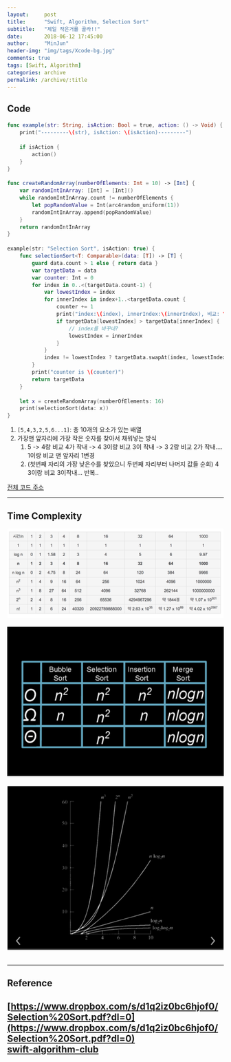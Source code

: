 ```yaml
---
layout:     post
title:      "Swift, Algorithm, Selection Sort"
subtitle:   "제일 작은거를 골라!!"
date:       2018-06-12 17:45:00
author:     "MinJun"
header-img: "img/tags/Xcode-bg.jpg"
comments: true 
tags: [Swift, Algorithm]
categories: archive
permalink: /archive/:title
---
```


## Code 

```swift
func example(str: String, isAction: Bool = true, action: () -> Void) {
    print("---------\(str), isAction: \(isAction)---------")
    
    if isAction {
        action()
    }
}

func createRandomArray(numberOfElements: Int = 10) -> [Int] {
    var randomIntInArray: [Int] = [Int]()
    while randomIntInArray.count != numberOfElements {
        let popRandomValue = Int(arc4random_uniform(11))
        randomIntInArray.append(popRandomValue)
    }
    return randomIntInArray
}

example(str: "Selection Sort", isAction: true) {
    func selectionSort<T: Comparable>(data: [T]) -> [T] {
        guard data.count > 1 else { return data }
        var targetData = data
        var counter: Int = 0
        for index in 0..<(targetData.count-1) {
            var lowestIndex = index
            for innerIndex in index+1..<targetData.count {
                counter += 1
                print("index:\(index), innerIndex:\(innerIndex), 비교: \(targetData[lowestIndex]), \(targetData[innerIndex]), \(targetData)")
                if targetData[lowestIndex] > targetData[innerIndex] {
                    // index를 바꾸내?
                    lowestIndex = innerIndex
                }
            }
            index != lowestIndex ? targetData.swapAt(index, lowestIndex) : print("현재 값이 가장 작거나 같음\(targetData[index]), \(targetData[lowestIndex])")
        }
        print("counter is \(counter)")
        return targetData
    }

    let x = createRandomArray(numberOfElements: 16)
    print(selectionSort(data: x))
}
```

1. `[5,4,3,2,5,6...1]`: 총 10개의 요소가 있는 배열
2. 가장맨 앞자리에 가장 작은 숫자를 찾아서 채워넣는 방식
	1. 5 -> 4랑 비교 4가 작내 -> 4 3이랑 비교 3이 작내 -> 3 2랑 비교 2가 작내.... 1이랑 비교 맨 앞자리 1변경
	2. (첫번째 자리의 가장 낮은수를 찾았으니 두번째 자리부터 나머지 값들 순회) 4 3이랑 비교 3이작내... 반복..

[전체 코드 주소](https://github.com/devmjun/DataStructure)

---

## Time Complexity

<center><img src="/assets/post_img/posts/TimeComplexity.png" width="700"></center> <br> 

<center><img src="/assets/post_img/posts/TimeComplexity_1.png" width="700"></center> <br> 

<center><img src="/assets/post_img/posts/TimeComplexity_2.png" width="700"></center> <br> 

---

## Reference 

[https://www.dropbox.com/s/d1q2iz0bc6hjof0/Selection%20Sort.pdf?dl=0](https://www.dropbox.com/s/d1q2iz0bc6hjof0/Selection%20Sort.pdf?dl=0)<br>
[swift-algorithm-club](https://github.com/raywenderlich/swift-algorithm-club/tree/master/Selection%20Sort)<br>
---

